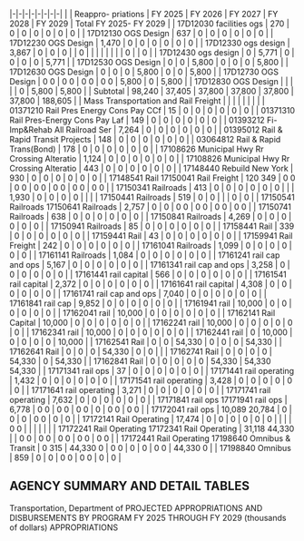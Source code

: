 |-|-|-|-|-|-|-|-|
| | Reappro-  priations | FY 2025 | FY 2026 | FY 2027 | FY 2028 | FY 2029 | Total FY 2025- FY 2029 |
| 17D12030 facilities ogs | 270 | 0 | 0 | 0 | 0 | 0 | 0 |
| 17D12130 OGS Design | 637 | 0 | 0 | 0 | 0 | 0 | 0 |
| 17D12230 OGS Design | 1,470 | 0 | 0 | 0 | 0 | 0 | 0 |
| 17D12330 ogs design | 3,867 | 0 | 0 | 0 | | 0 | |
| | | | | | 0 | | 0 |
| 17D12430 ogs design | 0 | 5,771 | 0 | 0 | 0 | 0 | 5,771 |
| 17D12530 OGS Design | 0 | 0 | 5,800 | 0 | 0 | 0 | 5,800 |
| 17D12630 OGS Design | 0 | 0 | 0 | 5,800 | 0 | 0 | 5,800 |
| 17D12730 OGS Design | 0  0 | 0  0 | 0  0 | 0  0 | 5,800 | 0 | 5,800 |
| 17D12830 OGS Design | | | | | 0 | 5,800 | 5,800 |
| Subtotal | 98,240 | 37,405 | 37,800 | 37,800 | 37,800 | 37,800 | 188,605 |
| Mass Transportation and Rail Freight | | | | | | | |
| 01371210 Rail Pres Energy Cons Pay CCf | 15 | 0 | 0 | 0 | 0 | 0 | 0 |
| 01371310 Rail Pres-Energy Cons Pay Laf | 149 | 0 | 0 | 0 | 0 | 0 | 0 |
| 01393212 Fi-Imp&Rehab All Railroad Ser | 7,264 | 0 | 0 | 0 | 0 | 0 | 0 |
| 01395012 Rail & Rapid Transit Projects | 148 | 0 | 0 | 0 | 0 | 0 | 0 |
| 03064812 Rail & Rapid Trans(Bond) | 178 | 0 | 0 | 0 | 0 | 0 | 0 |
| 17108626 Municipal Hwy Rr Crossing Alteratio | 1,124 | 0 | 0 | 0 | 0 | 0 | 0 |
| 17108826 Municipal Hwy Rr Crossing Alteratio | 443 | 0 | 0 | 0 | 0 | 0 | 0 |
| 17148440 Rebuild New York | 930 | 0 | 0 | 0 | 0 | 0 | 0 |
| 17148541 Rail 17150041 Rail Freight | 120  349 | 0  0 | 0  0 | 0  0 | 0  0 | 0  0 | 0  0 |
| 17150341 Railroads | 413 | 0 | 0 | 0 | 0 | 0 | 0 |
| | 1,930 | 0 | 0 | 0 | 0 | | |
| 17150441 Railroads | 519 | 0 | 0 | | | 0 | 0 |
| 17150541 Railroads 17150641 Railroads | 2,757 | 0 | 0 | 0  0 | 0  0 | 0  0 | 0  0 |
| 17150741 Railroads | 638 | 0 | 0 | 0 | 0 | 0 | 0 |
| 17150841 Railroads | 4,269 | 0 | 0 | 0 | 0 | 0 | 0 |
| 17150941 Railroads | 85 | 0 | 0 | 0 | 0 | 0 | 0 |
| 17158441 Rail | 339 | 0 | 0 | 0 | 0 | 0 | 0 |
| 17159441 Rail | 43 | 0 | 0 | 0 | 0 | 0 | 0 |
| 17159941 Rail Freight | 242 | 0 | 0 | 0 | 0 | 0 | 0 |
| 17161041 Railroads | 1,099 | 0 | 0 | 0 | 0 | 0 | 0 |
| 17161141 Railroads | 1,084 | 0 | 0 | 0 | 0 | 0 | 0 |
| 17161241 rail cap and ops | 5,167 | 0 | 0 | 0 | 0 | 0 | 0 |
| 17161341 rail cap and ops | 3,258 | 0 | 0 | 0 | 0 | 0 | 0 |
| 17161441 rail capital | 566 | 0 | 0 | 0 | 0 | 0 | 0 |
| 17161541 rail capital | 2,372 | 0 | 0 | 0 | 0 | 0 | 0 |
| 17161641 rail capital | 4,308 | 0 | 0 | 0 | 0 | 0 | 0 |
| 17161741 rail cap and ops | 7,040 | 0 | 0 | 0 | 0 | 0 | 0 |
| 17161841 rail cap | 9,852 | 0 | 0 | 0 | 0 | 0 | 0 |
| 17161941 rail | 10,000 | 0 | 0 | 0 | 0 | 0 | 0 |
| 17162041 rail | 10,000 | 0 | 0 | 0 | 0 | 0 | 0 |
| 17162141 Rail Capital | 10,000 | 0 | 0 | 0 | 0 | 0 | 0 |
| 17162241 rail | 10,000 | 0 | 0 | 0 | 0 | 0 | 0 |
| 17162341 rail | 10,000 | 0 | 0 | 0 | 0 | 0 | 0 |
| 17162441 rail | 0 | 10,000 | 0 | 0 | 0 | 0 | 10,000 |
| 17162541 Rail | 0 | 0 | 54,330 | 0 | 0 | 0 | 54,330 |
| 17162641 Rail | 0 | 0 | 0 | 54,330 | 0 | 0 | |
| 17162741 Rail | 0 | 0 | 0 | 0 | 54,330 | 0 | 54,330 |
| 17162841 Rail | 0 | 0 | 0 | 0 | 0 | 54,330 | 54,330  54,330 |
| 17171341 rail ops | 37 | 0 | 0 | 0 | 0 | 0 | 0 |
| 17171441 rail operating | 1,432 | 0 | 0 | 0 | 0 | 0 | 0 |
| 17171541 rail operating | 3,428 | 0 | 0 | 0 | 0 | 0 | 0 |
| 17171641 rail operating | 3,271 | 0 | 0 | 0 | 0 | 0 | 0 |
| 17171741 rail operating | 7,632 | 0 | 0 | 0 | 0 | 0 | 0 |
| 17171841 rail ops 17171941 rail ops | 6,778 | 0  0 | 0  0 | 0  0 | 0 | 0  0 | 0  0 |
| 17172041 rail ops | 10,089  20,784 | 0 | 0 | 0 | 0  0 | 0 | 0 |
| 17172141 Rail Operating | 17,474 | 0 | 0 | 0 | 0 | 0 | 0 |
| | | 0  0 | | | | | |
| 17172241 Rail Operating 17172341 Rail Operating | 31,118  44,330 | | 0  0 | 0  0 | 0  0 | 0  0 | 0  0 |
| 17172441 Rail Operating 17198640 Omnibus & Transit | 0  315 | 44,330  0 | 0  0 | 0 | 0 | 0  0 | 44,330  0 |
| 17198840 Omnibus | 859 | 0 | 0 | 0  0 | 0  0 | 0 | 0 |

## **AGENCY SUMMARY AND DETAIL TABLES**

Transportation, Department of PROJECTED APPROPRIATIONS AND DISBURSEMENTS BY PROGRAM FY 2025 THROUGH FY 2029 (thousands of dollars) APPROPRIATIONS